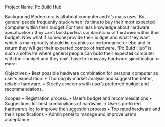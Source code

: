 Project Name: Pc Build Hub

Background
Modern era is all about computer and it’s mass uses. But general people frequently stuck when it’s time to buy their most expected computer within their budget. For their less knowledge about hardware specifications they can’t build perfect combinations of hardware within their budget. Now what if someone provide their budget and what they want which is main priority should be graphics or performance or else and in return they will get their expected combo of hardware. “Pc Build Hub” is such a software where general people can build their expected computer with their budget and they don’t have to know any hardware specification or more.

Objectives
•	Best possible hardware combination for personal computer as user’s expectation.
•	Thoroughly market analysis and suggest the better, reliable hardware.
•	Strictly concerns with user’s preferred budget and recommendations.

Scopes
•	Registration process.
•	User’s budget and recommendations
•	Suggestions for best combinations of hardware.
•	User’s preferred hardware’s log to improve the suggestion process 
•	Top rated hardware and their specifications
•	Admin panel to manage and improve user’s acceptance
